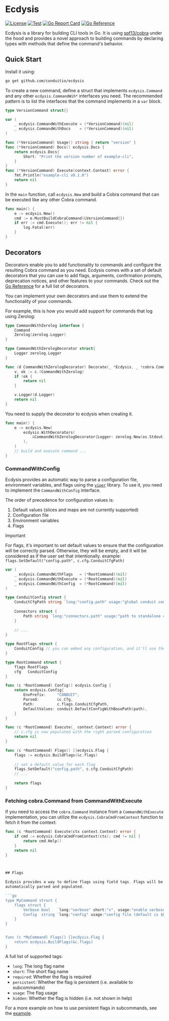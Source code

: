 # Ecdysis

[![License](https://img.shields.io/badge/license-Apache%202-blue)](https://github.com/ConduitIO/ecdysis/blob/main/LICENSE.md)
[![Test](https://github.com/ConduitIO/ecdysis/actions/workflows/test.yml/badge.svg)](https://github.com/ConduitIO/bwlimit/actions/workflows/test.yml)
[![Go Report Card](https://goreportcard.com/badge/github.com/conduitio/ecdysis)](https://goreportcard.com/report/github.com/conduitio/ecdysis)
[![Go Reference](https://pkg.go.dev/badge/github.com/conduitio/ecdysis.svg)](https://pkg.go.dev/github.com/conduitio/ecdysis)

Ecdysis is a library for building CLI tools in Go. It is using
[spf13/cobra](https://github.com/spf13/cobra) under the hood and provides a novel
approach to building commands by declaring types with methods that define the
command's behavior.

## Quick Start

Install it using:

```sh
go get github.com/conduitio/ecdysis
```

To create a new command, define a struct that implements `ecdysis.Command` and
any other `ecdysis.CommandWih*` interfaces you need. The recommended pattern is
to list the interfaces that the command implements in a `var` block.

```go
type VersionCommand struct{}

var (
	_ ecdysis.CommandWithExecute = (*VersionCommand)(nil)
	_ ecdysis.CommandWithDocs    = (*VersionCommand)(nil)
)

func (*VersionCommand) Usage() string { return "version" }
func (*VersionCommand) Docs() ecdysis.Docs {
	return ecdysis.Docs{
		Short: "Print the version number of example-cli",
	}
}
func (*VersionCommand) Execute(context.Context) error {
	fmt.Println("example-cli v0.1.0")
	return nil
}
```

In the `main` function, call `ecdysis.New` and build a Cobra command that can
be executed like any other Cobra command.

```go
func main() {
	e := ecdysis.New()
	cmd := e.MustBuildCobraCommand(&VersionCommand{})
	if err := cmd.Execute(); err != nil {
		log.Fatal(err)
	}
}
```

## Decorators

Decorators enable you to add functionality to commands and configure the resulting
Cobra command as you need. Ecdysis comes with a set of default decorators that
you can use to add flags, arguments, confirmation prompts, deprecation notices,
and other features to your commands. Check out the
[Go Reference](https://pkg.go.dev/github.com/conduitio/ecdysis) for a full list
of decorators.

You can implement your own decorators and use them to extend the functionality
of your commands.

For example, this is how you would add support for commands that log using Zerolog:

```go
type CommandWithZerolog interface {
	Command
	Zerolog(zerolog.Logger)
}

type CommandWithZerologDecorator struct{
	Logger zerolog.Logger
}

func (d CommandWithZerologDecorator) Decorate(_ *Ecdysis, _ *cobra.Command, c Command) error {
	v, ok := c.(CommandWithZerolog)
	if !ok {
		return nil
	}

	v.Logger(d.Logger)
	return nil
}
```

You need to supply the decorator to ecdysis when creating it.

```go
func main() {
	e := ecdysis.New(
		ecdysis.WithDecorators(
			&CommandWithZerologDecorator{Logger: zerolog.New(os.Stdout)},
		),
	)
	// build and execute command ...
}
```

### CommandWithConfig

Ecdysis provides an automatic way to parse a configuration file, environment variables, and flags using the [`viper`](https://github.com/spf13/viper) library. To use it, you need to implement the `CommandWithConfig` interface.

The order of precedence for configuration values is:

1. Default values (slices and maps are not currently supported)
2. Configuration file
3. Environment variables
4. Flags


> [!IMPORTANT]  
> For flags, it's important to set default values to ensure that the configuration will be correctly parsed. 
> Otherwise, they will be empty, and it will be considered as if the user set that intentionally.
> example: `flags.SetDefault("config.path", c.cfg.ConduitCfgPath)`

```go
var (
    _ ecdysis.CommandWithFlags   = (*RootCommand)(nil)
    _ ecdysis.CommandWithExecute = (*RootCommand)(nil)
    _ ecdysis.CommandWithConfig  = (*RootCommand)(nil)
)

type ConduitConfig struct {
    ConduitCfgPath string `long:"config.path" usage:"global conduit configuration file" default:"./conduit.yaml"`
    
    Connectors struct {
        Path string `long:"connectors.path" usage:"path to standalone connectors' directory"`
    }
    
    // ...
}

type RootFlags struct {
    ConduitConfig // you can embed any configuration, and it'll use the proper tags
}

type RootCommand struct {
    flags RootFlags
    cfg   ConduitConfig
}

func (c *RootCommand) Config() ecdysis.Config {
    return ecdysis.Config{
        EnvPrefix:     "CONDUIT",
        Parsed:        &c.Cfg,
        Path:          c.flags.ConduitCfgPath,
        DefaultValues: conduit.DefaultConfigWithBasePath(path),
    }
}

func (c *RootCommand) Execute(_ context.Context) error {
    // c.cfg is now populated with the right parsed configuration
    return nil
}

func (c *RootCommand) Flags() []ecdysis.Flag {
    flags := ecdysis.BuildFlags(&c.flags)
    
    // set a default value for each flag
    flags.SetDefault("config.path", c.cfg.ConduitCfgPath) 
    // ...
	
    return flags
}
````

### Fetching cobra.Command from CommandWithExecute

If you need to access the `cobra.Command` instance from a `CommandWithExecute` implementation, you can utilize
the `ecdysis.CobraCmdFromContext` function to fetch it from the context:

```go
func (c *RootCommand) Execute(ctx context.Context) error {
    if cmd := ecdysis.CobraCmdFromContext(ctx); cmd != nil {
        return cmd.Help()
    }
    return nil
}
```

```go


## Flags

Ecdysis provides a way to define flags using field tags. Flags will be
automatically parsed and populated.

```go
type MyCommand struct {
	flags struct {
		Verbose bool   `long:"verbose" short:"v", usage:"enable verbose output" persistent:"true"`
		Config  string `long:"config" usage:"config file (default is $HOME/.example-cli.yaml)" persistent:"true"`
	}
}


func (c *MyCommand) Flags() []ecdysis.Flag {
	return ecdysis.BuildFlags(&c.flags)
}
```

A full list of supported tags:

- `long`: The long flag name
- `short`: The short flag name
- `required`: Whether the flag is required
- `persistent`: Whether the flag is persistent (i.e. available to subcommands)
- `usage`: The flag usage
- `hidden`: Whether the flag is hidden (i.e. not shown in help)

For a more example on how to use persistent flags in subcommands, see the
[example](./example).